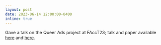 ```yaml
---
layout: post
date: 2023-06-14 12:00:00-0400
inline: true
---
```


Gave a talk on the Queer Ads project at FAccT23; talk and paper available [here](static/pdf/facct23-139.pdf) and [here](https://youtu.be/EYbBUEZPaD4).
